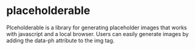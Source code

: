# placeholderable
Plceholderable is a library for generating placeholder images that works with javascript and a local browser. Users can easily generate images by adding the data-ph attribute to the img tag.